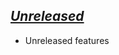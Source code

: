 ## [_Unreleased_](https://github.com/freckle/haskell-cli-template/compare/v__...main)

- Unreleased features
